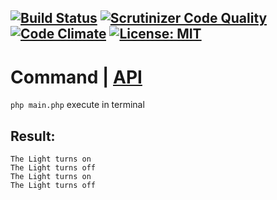 [![Build Status](https://scrutinizer-ci.com/g/Jagepard/PhpDesignPatterns-Command/badges/build.png?b=master)](https://scrutinizer-ci.com/g/Jagepard/PhpDesignPatterns-Command/build-status/master)
[![Scrutinizer Code Quality](https://scrutinizer-ci.com/g/Jagepard/PhpDesignPatterns-Command/badges/quality-score.png?b=master)](https://scrutinizer-ci.com/g/Jagepard/PhpDesignPatterns-Command/?branch=master)
[![Code Climate](https://codeclimate.com/github/Jagepard/PhpDesignPatterns-Command/badges/gpa.svg)](https://codeclimate.com/github/Jagepard/PhpDesignPatterns-Command)
[![License: MIT](https://img.shields.io/badge/license-MIT-498e7f.svg)](https://mit-license.org/)
-----

# Command | [API](https://github.com/Jagepard/PhpDesignPatterns-Command/blob/master/api.md)
```php main.php``` execute in terminal

## Result:
```
The Light turns on 
The Light turns off 
The Light turns on 
The Light turns off 
```
